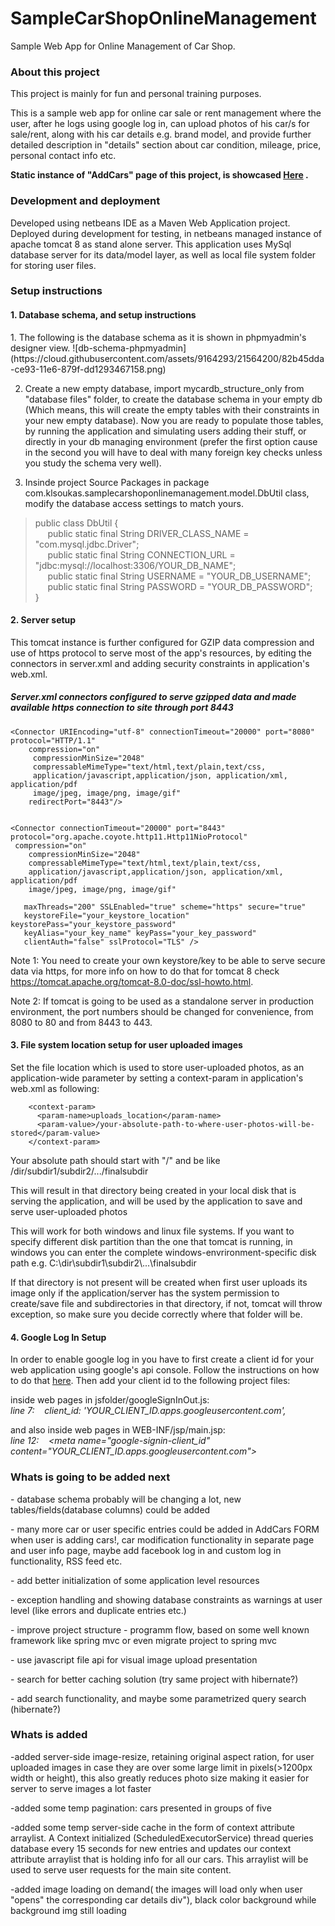 # SampleCarShopOnlineManagement
Sample Web App for Online Management of Car Shop.

<h3>About this project</h3>
<p>This project is mainly for fun and personal training purposes.</p>
  <p> This is a sample web app for online car sale or rent management where the user, after he logs using google log in, can upload photos of   his car/s for sale/rent, along with his car details e.g. brand model, and provide further detailed description in "details" section about car condition, mileage, price, personal contact info etc.</p>
  
  <p><b>Static instance of "AddCars" page of this project, is showcased <a href="https://am869.github.io/SampleCarShopOnlineManagement/">Here</a> .</b></p>

<h3>Development and deployment</h3>
<p> Developed using netbeans IDE as a Maven Web Application project. Deployed during development for testing, in netbeans managed instance of apache tomcat 8 as stand alone server.  This application uses MySql database server for its data/model layer,  as well as local file system folder for storing user files.</p>

<h3>Setup instructions</h3>
<h4>1. Database schema, and setup instructions</h4>
  1. The following is the database schema as it is shown in phpmyadmin's designer view.
  ![db-schema-phpmyadmin](https://cloud.githubusercontent.com/assets/9164293/21564200/82b45dda-ce93-11e6-879f-dd1293467158.png)
  
  2. Create a new empty database, import mycardb_structure_only from "database files" folder, to create the database schema in your empty db (Which means, this will create the empty tables with their constraints in your new empty database). Now you are ready to populate those tables, by running the application and simulating users adding their stuff, or directly in your db managing environment (prefer the first option cause in the second you will have to deal with many foreign key checks unless you study the schema very well).
  
  
  3. Insinde project Source Packages in package com.klsoukas.samplecarshoponlinemanagement.model.DbUtil class, modify the database access settings to match yours.
> public class DbUtil {  
> &nbsp;&nbsp;&nbsp;&nbsp;   public static final String DRIVER_CLASS_NAME = "com.mysql.jdbc.Driver";  
>  &nbsp;&nbsp;&nbsp;&nbsp;  public static final String CONNECTION_URL = "jdbc:mysql://localhost:3306/YOUR_DB_NAME";  
>  &nbsp;&nbsp;&nbsp;&nbsp;  public static final String USERNAME = "YOUR_DB_USERNAME";  
>  &nbsp;&nbsp;&nbsp;&nbsp;  public static final String PASSWORD = "YOUR_DB_PASSWORD";  
>}  


<h4>2. Server setup</h4>
<p>This tomcat instance is further configured for GZIP data compression and use of https protocol to serve most of the app's resources, by editing the connectors in server.xml and adding security constraints in application's web.xml.</p>

<h5>Server.xml connectors configured to serve gzipped data and made available https connection to site through port 8443</h5>

    <Connector URIEncoding="utf-8" connectionTimeout="20000" port="8080" protocol="HTTP/1.1"  
        compression="on"  
         compressionMinSize="2048"  
         compressableMimeType="text/html,text/plain,text/css,  
         application/javascript,application/json, application/xml, application/pdf  
         image/jpeg, image/png, image/gif"  
        redirectPort="8443"/>  


    <Connector connectionTimeout="20000" port="8443" protocol="org.apache.coyote.http11.Http11NioProtocol"
     compression="on"
        compressionMinSize="2048"
        compressableMimeType="text/html,text/plain,text/css,
        application/javascript,application/json, application/xml, application/pdf
        image/jpeg, image/png, image/gif"
    
       maxThreads="200" SSLEnabled="true" scheme="https" secure="true"
       keystoreFile="your_keystore_location" keystorePass="your_keystore_password"
       keyAlias="your_key_name" keyPass="your_key_password"
       clientAuth="false" sslProtocol="TLS" />
        
<p>Note 1: You need to create your own keystore/key to be able to serve secure data via https, for more info on how to do that for tomcat 8 check <a href="https://tomcat.apache.org/tomcat-8.0-doc/ssl-howto.html">https://tomcat.apache.org/tomcat-8.0-doc/ssl-howto.html</a>.</p>
        
   <p>Note 2: If tomcat is going to be used as a standalone server in production environment, the port numbers should be changed for convenience, from 8080 to 80 and from 8443 to 443. </p>
        

<h4>3. File system location setup for user uploaded images</h4>
<p>Set the file location which is used to store  user-uploaded photos, as an application-wide parameter by setting a context-param in application's web.xml as following:</p>

        <context-param>
          <param-name>uploads_location</param-name>
          <param-value>/your-absolute-path-to-where-user-photos-will-be-stored</param-value>
        </context-param>
<p>Your absolute path should start with "/" and be like /dir/subdir1/subdir2/.../finalsubdir</p>
<p>This will result in that directory being created in your local disk that is serving the application, and will be used by the application to save and serve user-uploaded photos</p>
<p>This will work for both windows and linux file systems. If you want to specify different disk partition than the one that tomcat is running, in windows you can enter
the complete windows-envrironment-specific disk path e.g. C:\dir\subdir1\subdir2\...\finalsubdir</p>
<p>If that directory is not present will be created when first user uploads its image only if the application/server has the system permission to create/save file and subdirectories in that directory, if not, tomcat will throw exception, so make sure you decide correctly where that folder will be.</p>

<h4>4. Google Log In Setup</h4>
<p>In order to enable google log in you have to first create a client id for your web application using google's api console.
Follow the instructions on how to do that <a href="https://developers.google.com/identity/sign-in/web/devconsole-project">here</a>.  
Then add your client id to the following project files:</p>

 <p>inside web pages  in jsfolder/googleSignInOut.js: <br>  
      <i>line 7: &nbsp;&nbsp; client_id: 'YOUR_CLIENT_ID.apps.googleusercontent.com',</i> </p>

 <p>and also inside web pages in WEB-INF/jsp/main.jsp:  <br>
      <i>line 12: &nbsp;&nbsp; &lt;meta name="google-signin-client_id" content="YOUR_CLIENT_ID.apps.googleusercontent.com"&gt;</i> </p> 

<h3>Whats is going to be added next</h3>
<p>- database schema probably will be changing a lot, new tables/fields(database columns) could be added</p>
<p>- many more car or user specific entries could be added in AddCars FORM when user is adding cars!, car modification functionality in separate page and user info page, maybe add facebook log in and custom log in functionality, RSS feed etc.</p>
<p>- add better initialization of some application level resources</p>
<p>- exception handling and showing database constraints as warnings at user level (like errors and duplicate entries etc.)</p>
<p>- improve project structure - programm flow, based on some well known framework like spring mvc or even migrate project to spring mvc</p>
<p>- use javascript file api for visual image upload presentation</p>
<p>- search for better caching solution (try same project with hibernate?)</p>
<p>- add search functionality, and maybe some parametrized query search (hibernate?)
</p>
<h3>Whats is added</h3>
<p>-added server-side image-resize, retaining original aspect ration, for user uploaded images in case they are over some large limit in pixels(>1200px width or height), this also greatly reduces photo size making it easier for server to serve images a lot faster </p>
<p>-added some temp pagination: cars presented in groups of five</p>
<p>-added some temp server-side cache in the form of context attribute arraylist. A Context initialized (ScheduledExecutorService) thread queries database every 15 seconds for new entries and updates our context attribute arraylist that is holding info for all our cars. This arraylist will be used to serve user requests for the main site content.</p>
<p>-added image loading on demand( the images will load only when user "opens" the corresponding car details div"), black color background while background img still loading</p>

